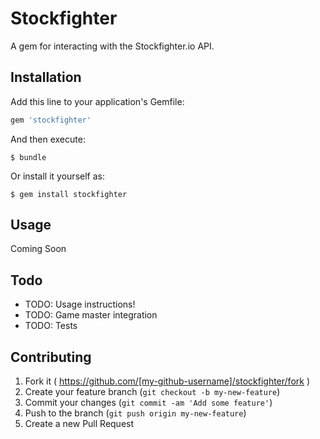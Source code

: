 # Stockfighter

A gem for interacting with the Stockfighter.io API.

## Installation

Add this line to your application's Gemfile:

```ruby
gem 'stockfighter'
```

And then execute:

    $ bundle

Or install it yourself as:

    $ gem install stockfighter

## Usage

Coming Soon

## Todo

* TODO: Usage instructions!
* TODO: Game master integration
* TODO: Tests

## Contributing

1. Fork it ( https://github.com/[my-github-username]/stockfighter/fork )
2. Create your feature branch (`git checkout -b my-new-feature`)
3. Commit your changes (`git commit -am 'Add some feature'`)
4. Push to the branch (`git push origin my-new-feature`)
5. Create a new Pull Request
